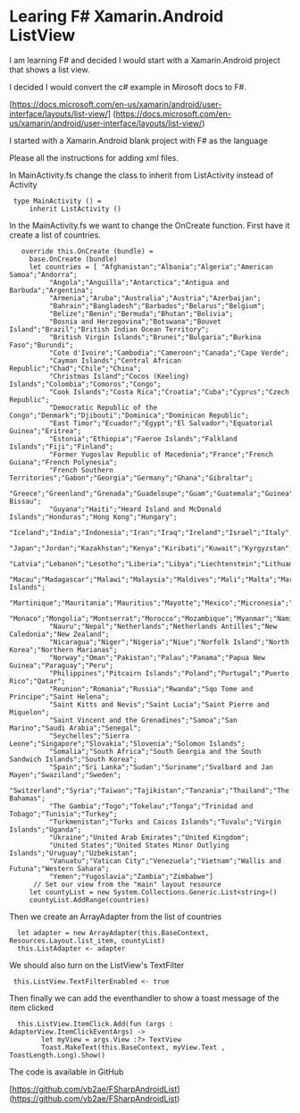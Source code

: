 # Learing F# Xamarin.Android ListView

I am learning F# and decided I would start with a Xamarin.Android project that shows a list view.   

I decided I would convert the c# example in Mirosoft docs to F#.

[https://docs.microsoft.com/en-us/xamarin/android/user-interface/layouts/list-view/] (https://docs.microsoft.com/en-us/xamarin/android/user-interface/layouts/list-view/)


I started with a Xamarin.Android blank project with F# as the language

Please all the instructions for adding xml files.

In MainActivity.fs change the class to inherit from ListActivity instead of Activity


     type MainActivity () =
         inherit ListActivity ()
         
         
In the MainActivity.fs we want to change the OnCreate function.  First have it create a list of countries.


       override this.OnCreate (bundle) =
         base.OnCreate (bundle)
         let countries = [ "Afghanistan";"Albania";"Algeria";"American Samoa";"Andorra";
              "Angola";"Anguilla";"Antarctica";"Antigua and Barbuda";"Argentina";
              "Armenia";"Aruba";"Australia";"Austria";"Azerbaijan";
              "Bahrain";"Bangladesh";"Barbados";"Belarus";"Belgium";
              "Belize";"Benin";"Bermuda";"Bhutan";"Bolivia";
              "Bosnia and Herzegovina";"Botswana";"Bouvet Island";"Brazil";"British Indian Ocean Territory";
              "British Virgin Islands";"Brunei";"Bulgaria";"Burkina Faso";"Burundi";
              "Cote d'Ivoire";"Cambodia";"Cameroon";"Canada";"Cape Verde";
              "Cayman Islands";"Central African Republic";"Chad";"Chile";"China";
              "Christmas Island";"Cocos (Keeling) Islands";"Colombia";"Comoros";"Congo";
              "Cook Islands";"Costa Rica";"Croatia";"Cuba";"Cyprus";"Czech Republic";
              "Democratic Republic of the Congo";"Denmark";"Djibouti";"Dominica";"Dominican Republic";
              "East Timor";"Ecuador";"Egypt";"El Salvador";"Equatorial Guinea";"Eritrea";
              "Estonia";"Ethiopia";"Faeroe Islands";"Falkland Islands";"Fiji";"Finland";
              "Former Yugoslav Republic of Macedonia";"France";"French Guiana";"French Polynesia";
              "French Southern Territories";"Gabon";"Georgia";"Germany";"Ghana";"Gibraltar";
              "Greece";"Greenland";"Grenada";"Guadeloupe";"Guam";"Guatemala";"Guinea";"Guinea-Bissau";
              "Guyana";"Haiti";"Heard Island and McDonald Islands";"Honduras";"Hong Kong";"Hungary";
              "Iceland";"India";"Indonesia";"Iran";"Iraq";"Ireland";"Israel";"Italy";"Jamaica";
              "Japan";"Jordan";"Kazakhstan";"Kenya";"Kiribati";"Kuwait";"Kyrgyzstan";"Laos";
              "Latvia";"Lebanon";"Lesotho";"Liberia";"Libya";"Liechtenstein";"Lithuania";"Luxembourg";
              "Macau";"Madagascar";"Malawi";"Malaysia";"Maldives";"Mali";"Malta";"Marshall Islands";
              "Martinique";"Mauritania";"Mauritius";"Mayotte";"Mexico";"Micronesia";"Moldova";
              "Monaco";"Mongolia";"Montserrat";"Morocco";"Mozambique";"Myanmar";"Namibia";
              "Nauru";"Nepal";"Netherlands";"Netherlands Antilles";"New Caledonia";"New Zealand";
              "Nicaragua";"Niger";"Nigeria";"Niue";"Norfolk Island";"North Korea";"Northern Marianas";
              "Norway";"Oman";"Pakistan";"Palau";"Panama";"Papua New Guinea";"Paraguay";"Peru";
              "Philippines";"Pitcairn Islands";"Poland";"Portugal";"Puerto Rico";"Qatar";
              "Reunion";"Romania";"Russia";"Rwanda";"Sqo Tome and Principe";"Saint Helena";
              "Saint Kitts and Nevis";"Saint Lucia";"Saint Pierre and Miquelon";
              "Saint Vincent and the Grenadines";"Samoa";"San Marino";"Saudi Arabia";"Senegal";
              "Seychelles";"Sierra Leone";"Singapore";"Slovakia";"Slovenia";"Solomon Islands";
              "Somalia";"South Africa";"South Georgia and the South Sandwich Islands";"South Korea";
              "Spain";"Sri Lanka";"Sudan";"Suriname";"Svalbard and Jan Mayen";"Swaziland";"Sweden";
              "Switzerland";"Syria";"Taiwan";"Tajikistan";"Tanzania";"Thailand";"The Bahamas";
              "The Gambia";"Togo";"Tokelau";"Tonga";"Trinidad and Tobago";"Tunisia";"Turkey";
              "Turkmenistan";"Turks and Caicos Islands";"Tuvalu";"Virgin Islands";"Uganda";
              "Ukraine";"United Arab Emirates";"United Kingdom";
              "United States";"United States Minor Outlying Islands";"Uruguay";"Uzbekistan";
              "Vanuatu";"Vatican City";"Venezuela";"Vietnam";"Wallis and Futuna";"Western Sahara";
              "Yemen";"Yugoslavia";"Zambia";"Zimbabwe"]
          // Set our view from the "main" layout resource
         let countyList = new System.Collections.Generic.List<string>()
         countyList.AddRange(countries)
  
  
         
 Then we create an ArrayAdapter from the list of countries
 
      let adapter = new ArrayAdapter(this.BaseContext, Resources.Layout.list_item, countyList)
      this.ListAdapter <- adapter
      
 We should also turn on the ListView's TextFilter
 
     this.ListView.TextFilterEnabled <- true
 
 
 Then finally we can add the eventhandler to show a toast message of the item clicked
 
      this.ListView.ItemClick.Add(fun (args : AdapterView.ItemClickEventArgs) ->
            let myView = args.View :?> TextView 
            Toast.MakeText(this.BaseContext, myView.Text , ToastLength.Long).Show()
            
            
The code is available in GitHub

[https://github.com/vb2ae/FSharpAndroidList]  (https://github.com/vb2ae/FSharpAndroidList)

